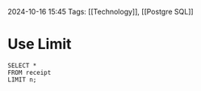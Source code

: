2024-10-16 15:45
Tags: [[Technology]], [[Postgre SQL]]

# Use Limit
```
SELECT *
FROM receipt
LIMIT n;
```


